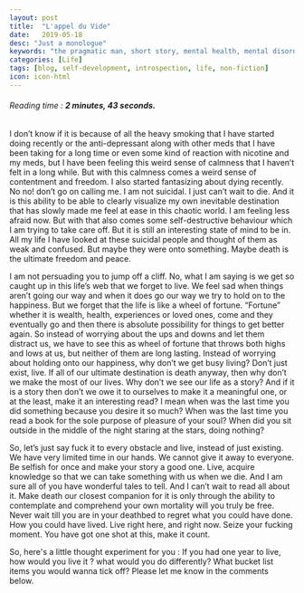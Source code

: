 ```yaml
---
layout: post
title:  "L'appel du Vide"
date:   2019-05-18
desc: "Just a monologue"
keywords: "the pragmatic man, short story, mental health, mental disorder, psychology, horror, super power, fiction, schizophrenia, story, Ahmad W Khan, Ahmad Waliullah Khan, Krazy4Sunshin3, L'appel du Vide, Suicide, Death, Life, Self-Help, Self-Development, Oli, Oli.net.in"
categories: [Life]
tags: [blog, self-development, introspection, life, non-fiction]
icon: icon-html
---
```

###### *Reading time : **2 minutes, 43 seconds.***

I don’t know if it is because of all the heavy smoking that I have started doing recently or the anti-depressant along with other meds that I have been taking for a long time or even some kind of reaction with nicotine and my meds, but I have been feeling this weird sense of calmness that I haven’t felt in a long while. But with this calmness comes a weird sense of contentment and freedom. I also started fantasizing about dying recently. No no! don’t go on calling me. I am not suicidal. I just can’t wait to die. And it is this ability to be able to clearly visualize my own inevitable destination that has slowly made me feel at ease in this chaotic world. I am feeling less afraid now. But with that also comes some self-destructive behaviour which I am trying to take care off. But it is still an interesting state of mind to be in. All my life I have looked at these suicidal people and thought of them as weak and confused. But maybe they were onto something. Maybe death is the ultimate freedom and peace. 

I am not persuading you to jump off a cliff. No, what I am saying is we get so caught up in this life’s web that we forget to live. We feel sad when things aren’t going our way and when it does go our way we try to hold on to the happiness. But we forget that the life is like a wheel of fortune. “Fortune” whether it is wealth, health, experiences or loved ones, come and they eventually go and then there is absolute possibility for things to get better again. So instead of worrying about the ups and downs and let them distract us, we have to see this as wheel of fortune that throws both highs and lows at us, but neither of them are long lasting. Instead of worrying about holding onto our happiness, why don’t we get busy living? Don’t just exist, live. If all of our ultimate destination is death anyway, then why don’t we make the most of our lives. Why don’t we see our life as a story? And if it is a story then don’t we owe it to ourselves to make it a meaningful one, or at the least, make it an interesting read? I mean when was the last time you did something because you desire it so much? When was the last time you read a book for the sole purpose of pleasure of your soul? When did you sit outside in the middle of the night staring at the stars, doing nothing? 

So, let’s just say fuck it to every obstacle and live, instead of just existing. We have very limited time in our hands. We cannot give it away to everyone. Be selfish for once and make your story a good one. Live, acquire knowledge so that we can take something with us when we die. And I am sure all of you have wonderful tales to tell. And I can’t wait to read all about it. Make death our closest companion for it is only through the ability to contemplate and comprehend your own mortality will you truly be free. Never wait till you are in your deathbed to regret what you could have done. How you could have lived. Live right here, and right now. Seize your fucking moment. You have got one shot at this, make it count. 

So, here's a little thought experiment for you : If you had one year to live, how would you live it ? what would you do differently? What bucket list items you would wanna tick off? Please let me know in the comments below.

